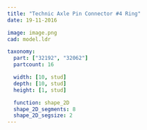 ```yaml
---
title: "Technic Axle Pin Connector #4 Ring"
date: 19-11-2016

image: image.png
cad: model.ldr

taxonomy:
  part: ["32192", "32062"]
  partcount: 16

  width: [10, stud]
  depth: [10, stud]
  height: [1, stud]

  function: shape_2D
  shape_2D_segments: 8
  shape_2D_segsize: 2
---
```

